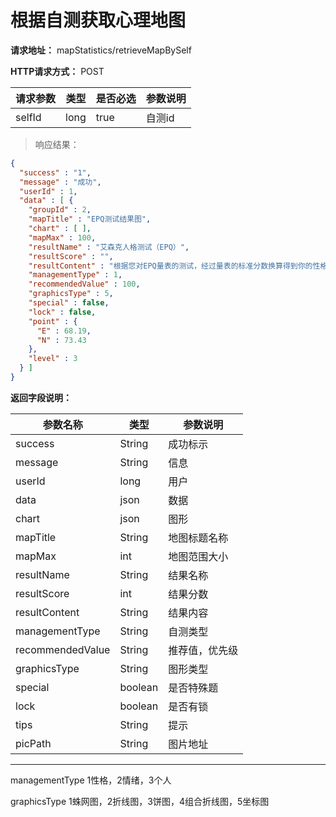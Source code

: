 # 根据自测获取心理地图

**请求地址：** mapStatistics/retrieveMapBySelf

**HTTP请求方式：** POST

| 请求参数 | 类型 | 是否必选 | 参数说明 |
| -- | -- | -- | -- |
| selfId | long | true | 自测id |

>响应结果：

```json
{
  "success" : "1",
  "message" : "成功",
  "userId" : 1,
  "data" : [ {
    "groupId" : 2,
    "mapTitle" : "EPQ测试结果图",
    "chart" : [ ],
    "mapMax" : 100,
    "resultName" : "艾森克人格测试（EPQ）",
    "resultScore" : "",
    "resultContent" : "根据您对EPQ量表的测试，经过量表的标准分数换算得到你的性格偏向，如上图。\n您的性格属于典型情绪不稳定性格和典型友善性格，表示情绪不稳定—焦虑紧张、易怒、抑郁、睡眠不好、情绪反应强烈。而且能与人相处，较好地适应环境，态度温和，不粗暴，善从人意。\n同时您还兼具一些E型性格（外向），爱社交、渴望兴奋、冒险、易冲动、情绪失控、反应快、乐观、做事欠踏实。",
    "managementType" : 1,
    "recommendedValue" : 100,
    "graphicsType" : 5,
    "special" : false,
    "lock" : false,
    "point" : {
      "E" : 68.19,
      "N" : 73.43
    },
    "level" : 3
  } ]
}
```

**返回字段说明：**

| 参数名称 | 类型 | 参数说明 |
| -- | -- | -- |
| success | String | 成功标示 |
| message | String | 信息 |
| userId | long | 用户 |
| data | json | 数据 |
| chart | json | 图形 |
| mapTitle | String | 地图标题名称 |
| mapMax | int | 地图范围大小 |
| resultName | String | 结果名称 |
| resultScore | int | 结果分数 |
| resultContent | String | 结果内容 |
| managementType | String | 自测类型 |
| recommendedValue | String | 推荐值，优先级 |
| graphicsType | String | 图形类型 |
| special | boolean | 是否特殊题 |
| lock | boolean | 是否有锁 |
| tips | String | 提示 |
| picPath | String | 图片地址 |

---

managementType 1性格，2情绪，3个人

graphicsType 1蛛网图，2折线图，3饼图，4组合折线图，5坐标图

